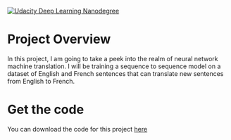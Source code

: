 [![Udacity Deep Learning Nanodegree](http://tugan0329.bitbucket.io/imgs/github/dlnd.svg)](https://www.udacity.com/course/deep-learning-nanodegree-foundation--nd101)

# Project Overview
In this project, I am going to take a peek into the realm of neural network machine translation. I will be training a sequence to sequence model on a dataset of English and French sentences that can translate new sentences from English to French.

# Get the code
You can download the code for this project [here](https://tugan0329.bitbucket.io/downloads/udacity/dl/translation.zip)